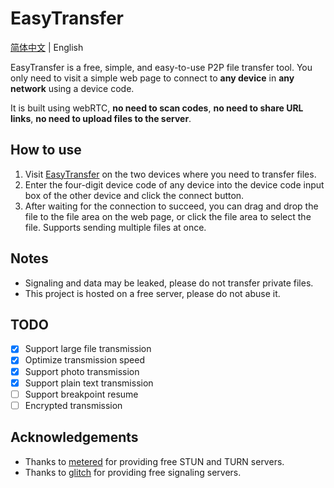 # EasyTransfer

[简体中文](README_cn.md) | English

EasyTransfer is a free, simple, and easy-to-use P2P file transfer tool. You only need to visit a simple web page to connect to **any device** in **any network** using a device code.

It is built using webRTC, **no need to scan codes**, **no need to share URL links**, **no need to upload files to the server**.

## How to use

1. Visit [EasyTransfer](https://file.ch3nyang.top/) on the two devices where you need to transfer files.
2. Enter the four-digit device code of any device into the device code input box of the other device and click the connect button.
3. After waiting for the connection to succeed, you can drag and drop the file to the file area on the web page, or click the file area to select the file. Supports sending multiple files at once.

## Notes

- Signaling and data may be leaked, please do not transfer private files.
- This project is hosted on a free server, please do not abuse it.

## TODO

- [x] Support large file transmission
- [x] Optimize transmission speed
- [x] Support photo transmission
- [x] Support plain text transmission
- [ ] Support breakpoint resume
- [ ] Encrypted transmission

## Acknowledgements

- Thanks to [metered](https://www.metered.ca/) for providing free STUN and TURN servers.
- Thanks to [glitch](https://glitch.com/) for providing free signaling servers.
